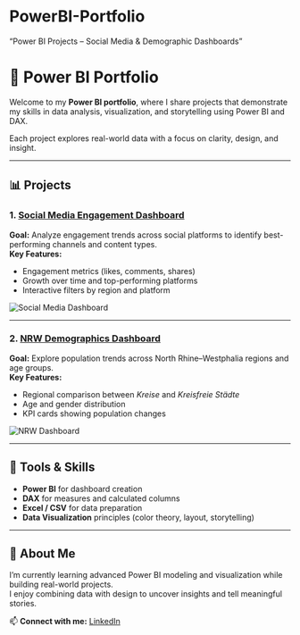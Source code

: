 # PowerBI-Portfolio
“Power BI Projects – Social Media &amp; Demographic Dashboards”
# 💼 Power BI Portfolio

Welcome to my **Power BI portfolio**, where I share projects that demonstrate my skills in data analysis, visualization, and storytelling using Power BI and DAX.

Each project explores real-world data with a focus on clarity, design, and insight.

---

## 📊 Projects

### 1. [Social Media Engagement Dashboard](./Social_Media_Engagement/Social_Media_Summary.md)
**Goal:** Analyze engagement trends across social platforms to identify best-performing channels and content types.  
**Key Features:**  
- Engagement metrics (likes, comments, shares)  
- Growth over time and top-performing platforms  
- Interactive filters by region and platform  

![Social Media Dashboard](./Social_Media_Engagement/screenshots/social_media_dashboard.png)

---

### 2. [NRW Demographics Dashboard](./NRW_Demographics/NRW_Summary.md)
**Goal:** Explore population trends across North Rhine–Westphalia regions and age groups.  
**Key Features:**  
- Regional comparison between *Kreise* and *Kreisfreie Städte*  
- Age and gender distribution  
- KPI cards showing population changes  

![NRW Dashboard](./NRW_Demographics/screenshots/nrw_dashboard.png)

---

## 🧰 Tools & Skills
- **Power BI** for dashboard creation  
- **DAX** for measures and calculated columns  
- **Excel / CSV** for data preparation  
- **Data Visualization** principles (color theory, layout, storytelling)

---

## 👋 About Me
I’m currently learning advanced Power BI modeling and visualization while building real-world projects.  
I enjoy combining data with design to uncover insights and tell meaningful stories.

📫 **Connect with me:** [LinkedIn](your-linkedin-url)
